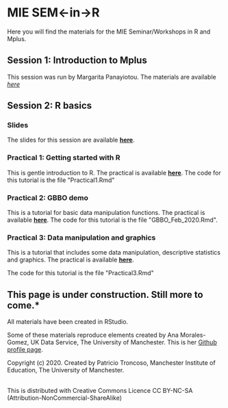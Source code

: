# MIE SEM<-in->R

Here you will find the materials for the MIE Seminar/Workshops in R and Mplus.

## Session 1: Introduction to Mplus

This session was run by Margarita Panayiotou. The materials are available [*here*](https://www.dropbox.com/sh/s690e0bt8accjnn/AADmMqI3D_7qua1mn96x7Pt2a?dl=0)

## Session 2: R basics

### Slides

The slides for this session are available [**here**](https://github.com/patroncos/MIE_SEM-in-R/blob/master/A%20brief%20Introduction%20to%20R%20(Part%201).pdf).

### Practical 1: Getting started with R

This is gentle introduction to R. The practical is available [**here**](https://rpubs.com/patroncos/s2_p1). The code for this tutorial is the file "Practical1.Rmd"

### Practical 2: GBBO demo 

This is a tutorial for basic data manipulation functions. The practical is available [**here**](https://rpubs.com/patroncos/mie_seminar_s2_p2). The code for this tutorial is the file "GBBO_Feb_2020.Rmd".

### Practical 3: Data manipulation and graphics

This is a tutorial that includes some data manipulation, descriptive statistics and graphics. The practical is available [**here**](https://rpubs.com/patroncos/s2_p3).

The code for this tutorial is the file "Practical3.Rmd"

## This page is under construction. Still more to come.*

All materials have been created in RStudio.

Some of these materials reproduce elements created by Ana Morales-Gomez, UK Data Service, The University of Manchester. This is her [Github profile page](https://github.com/A-mora).


Copyright (c) 2020. Created by Patricio Troncoso, Manchester Institute of Education, The University of Manchester.

<br>
This is distributed with Creative Commons Licence CC BY-NC-SA (Attribution-NonCommercial-ShareAlike)
